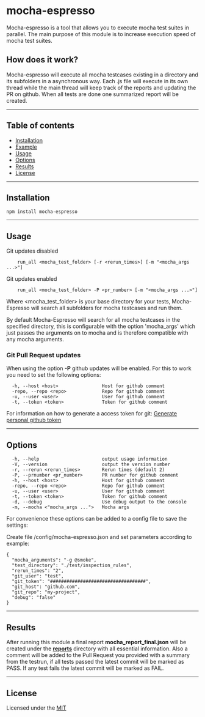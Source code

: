 # mocha-espresso 

Mocha-espresso is a tool that allows you to execute mocha test suites in parallel. The main purpose of this module is to increase execution speed of mocha test suites.

## How does it work?

Mocha-espresso will execute all mocha testcases existing in a directory and its subfolders in a asynchronous way. Each .js file will execute in its
own thread while the main thread will keep track of the reports and updating the PR on github.
When all tests are done one summarized report will be created.

---

## Table of contents

- [Installation](#installation)
- [Example](#example)
- [Usage](#usage)
- [Options](#options)
- [Results](#Results)
- [License](#license)

---

## Installation ##
```shell
npm install mocha-espresso
```

---

## Usage ##

Git updates disabled
```shell
    run_all <mocha_test_folder> [-r <rerun_times>] [-m "<mocha_args ...>"]
```
Git updates enabled
```shell
    run_all <mocha_test_folder> -P <pr_number> [-m "<mocha_args ...>"]
```

Where <mocha_test_folder> is your base directory for your tests, 
Mocha-Espresso will search all subfolders for mocha testcases and run them.

By default Mocha-Espresso will search for all mocha testcases in the specified directory, this is configurable 
with the option 'mocha_args' which just passes the arguments on to mocha and is therefore compatible with
any mocha arguments.

### Git Pull Request updates ###

When using the option **-P** github updates will be enabled. For this to work you need to set the following options:

```shell
  -h, --host <host>                Host for github comment
  -repo, --repo <repo>             Repo for github comment
  -u, --user <user>                User for github comment
  -t, --token <token>              Token for github comment
```

For information on how to generate a access token for git:
[Generate personal github token](https://help.github.com/articles/creating-an-access-token-for-command-line-use/)

---

## Options ##

```shell
  -h, --help                       output usage information
  -V, --version                    output the version number
  -r, --rerun <rerun_times>        Rerun times (default 2)
  -P, --prnumber <pr_number>       PR number for github comment
  -h, --host <host>                Host for github comment
  -repo, --repo <repo>             Repo for github comment
  -u, --user <user>                User for github comment
  -t, --token <token>              Token for github comment
  -d, --debug                      Use debug output to the console
  -m, --mocha <"mocha_args ...">   Mocha args
```

For convenience these options can be added to a config file to save the settings:

Create file /config/mocha-espresso.json and set parameters according to example:

```
{
  "mocha_arguments": "-g @smoke",
  "test_directory": "./test/inspection_rules",
  "rerun_times": "2",
  "git_user": "test",
  "git_token": "###################################",
  "git_host": "github.com",
  "git_repo": "my-project",
  "debug": "false"
}
```

---

## Results ##
After running this module a final report **mocha_report_final.json** will be created under the **[reports](./test/reports)**
directory with all essential information. Also a comment will be added to the Pull Request you provided with a summary from the testrun, if all tests passed the latest commit will be marked as PASS.
If any test fails the latest commit will be marked as FAIL.

---

## License
Licensed under the [MIT](http://opensource.org/licenses/MIT)